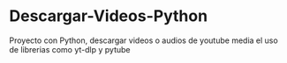 # Descargar-Videos-Python
Proyecto con Python, descargar videos o audios de youtube media el uso de librerias como yt-dlp y pytube
